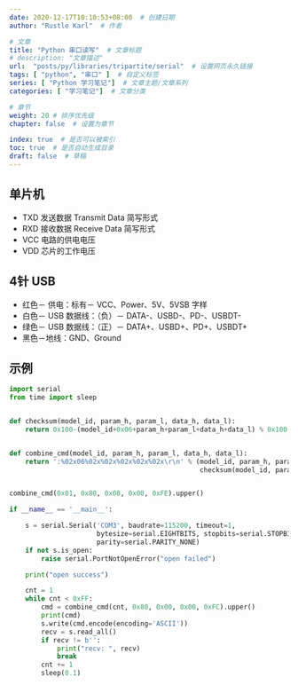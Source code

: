 ```yaml
---
date: 2020-12-17T10:10:53+08:00  # 创建日期
author: "Rustle Karl"  # 作者

# 文章
title: "Python 串口读写"  # 文章标题
# description: "文章描述"
url:  "posts/py/libraries/tripartite/serial"  # 设置网页永久链接
tags: [ "python", "串口" ]  # 自定义标签
series: [ "Python 学习笔记"]  # 文章主题/文章系列
categories: [ "学习笔记"]  # 文章分类

# 章节
weight: 20 # 排序优先级
chapter: false  # 设置为章节

index: true  # 是否可以被索引
toc: true  # 是否自动生成目录
draft: false  # 草稿
---
```


## 单片机

- TXD 发送数据 Transmit Data 简写形式  
- RXD 接收数据 Receive Data 简写形式
- VCC 电路的供电电压
- VDD 芯片的工作电压

## 4针 USB

- 红色－ 供电：标有－ VCC、Power、5V、5VSB 字样
- 白色－ USB 数据线：（负）－ DATA-、USBD-、PD-、USBDT-
- 绿色－ USB 数据线：（正）－ DATA+、USBD+、PD+、USBDT+
- 黑色－地线：GND、Ground

## 示例

```py
import serial
from time import sleep


def checksum(model_id, param_h, param_l, data_h, data_l):
    return 0x100-(model_id+0x06+param_h+param_l+data_h+data_l) % 0x100


def combine_cmd(model_id, param_h, param_l, data_h, data_l):
    return ':%02x06%02x%02x%02x%02x%02x\r\n' % (model_id, param_h, param_l, data_h, data_l,
                                                checksum(model_id, param_h, param_l, data_h, data_l))


combine_cmd(0x01, 0x80, 0x08, 0x00, 0xFE).upper()

if __name__ == '__main__':

    s = serial.Serial('COM3', baudrate=115200, timeout=1,
                      bytesize=serial.EIGHTBITS, stopbits=serial.STOPBITS_ONE,
                      parity=serial.PARITY_NONE)
    if not s.is_open:
        raise serial.PortNotOpenError("open failed")

    print("open success")

    cnt = 1
    while cnt < 0xFF:
        cmd = combine_cmd(cnt, 0x80, 0x00, 0x00, 0xFC).upper()
        print(cmd)
        s.write(cmd.encode(encoding='ASCII'))
        recv = s.read_all()
        if recv != b'':
            print("recv: ", recv)
            break
        cnt += 1
        sleep(0.1)
```
